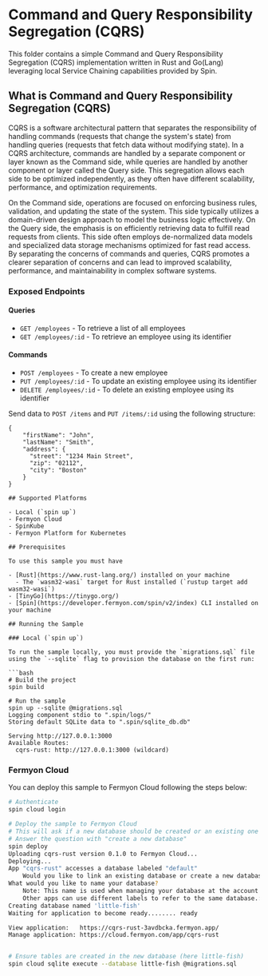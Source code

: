 # Command and Query Responsibility Segregation (CQRS)

This folder contains a simple Command and Query Responsibility Segregation (CQRS) implementation written in Rust and Go(Lang) leveraging local Service Chaining capabilities provided by Spin.

## What is Command and Query Responsibility Segregation (CQRS)

CQRS is a software architectural pattern that separates the responsibility of handling commands (requests that change the system's state) from handling queries (requests that fetch data without modifying state). In a CQRS architecture, commands are handled by a separate component or layer known as the Command side, while queries are handled by another component or layer called the Query side. This segregation allows each side to be optimized independently, as they often have different scalability, performance, and optimization requirements.

On the Command side, operations are focused on enforcing business rules, validation, and updating the state of the system. This side typically utilizes a domain-driven design approach to model the business logic effectively. On the Query side, the emphasis is on efficiently retrieving data to fulfill read requests from clients. This side often employs de-normalized data models and specialized data storage mechanisms optimized for fast read access. By separating the concerns of commands and queries, CQRS promotes a clearer separation of concerns and can lead to improved scalability, performance, and maintainability in complex software systems.

### Exposed Endpoints 

#### Queries 
- `GET /employees` - To retrieve a list of all employees
- `GET /employees/:id` - To retrieve an employee using its identifier
  
#### Commands 
- `POST /employees` - To create a new employee
- `PUT /employees/:id` - To update an existing employee using its identifier
- `DELETE /employees/:id` - To delete an existing employee using its identifier

Send data to `POST /items` and `PUT /items/:id` using the following structure:

```jsonc
{
    "firstName": "John",
    "lastName": "Smith",
    "address": {
      "street": "1234 Main Street",
      "zip": "02112",
      "city": "Boston"
    }
}

## Supported Platforms

- Local (`spin up`)
- Fermyon Cloud
- SpinKube
- Fermyon Platform for Kubernetes

## Prerequisites

To use this sample you must have

- [Rust](https://www.rust-lang.org/) installed on your machine
  - The `wasm32-wasi` target for Rust installed (`rustup target add wasm32-wasi`)
- [TinyGo](https://tinygo.org/)
- [Spin](https://developer.fermyon.com/spin/v2/index) CLI installed on your machine

## Running the Sample

### Local (`spin up`)

To run the sample locally, you must provide the `migrations.sql` file using the `--sqlite` flag to provision the database on the first run:

```bash
# Build the project
spin build

# Run the sample
spin up --sqlite @migrations.sql
Logging component stdio to ".spin/logs/"
Storing default SQLite data to ".spin/sqlite_db.db"

Serving http://127.0.0.1:3000
Available Routes:
  cqrs-rust: http://127.0.0.1:3000 (wildcard)
```

### Fermyon Cloud

You can deploy this sample to Fermyon Cloud following the steps below:

```bash
# Authenticate
spin cloud login

# Deploy the sample to Fermyon Cloud
# This will ask if a new database should be created or an existing one should be used
# Answer the question with "create a new database"
spin deploy
Uploading cqrs-rust version 0.1.0 to Fermyon Cloud...
Deploying...
App "cqrs-rust" accesses a database labeled "default"
    Would you like to link an existing database or create a new database?: Create a new database and link the app to it
What would you like to name your database?
    Note: This name is used when managing your database at the account level. The app "cqrs-rust" will refer to this database by the label "default".
    Other apps can use different labels to refer to the same database.: little-fish
Creating database named 'little-fish'
Waiting for application to become ready........ ready

View application:   https://cqrs-rust-3avdbcka.fermyon.app/
Manage application: https://cloud.fermyon.com/app/cqrs-rust


# Ensure tables are created in the new database (here little-fish)
spin cloud sqlite execute --database little-fish @migrations.sql
```